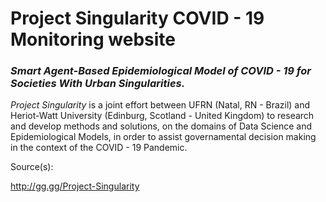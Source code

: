 # Project Singularity COVID - 19 Monitoring website

### *Smart Agent-Based Epidemiological Model of COVID - 19 for Societies With Urban Singularities.*

*Project Singularity* is a joint effort between UFRN (Natal, RN - Brazil) and Heriot-Watt University (Edinburg, Scotland - United Kingdom) to research and develop methods and solutions, 
on the domains of Data Science and Epidemiological Models, in order to assist governamental decision making in the context of the COVID - 19 Pandemic.





Source(s):

http://gg.gg/Project-Singularity
